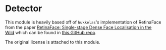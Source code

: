 # Detector

This module is heavily based off of `hukkelas`'s implementation of RetinaFace from the paper [RetinaFace: Single-stage Dense Face Localisation in the Wild](https://arxiv.org/abs/1905.00641) which can be found in [this GitHub repo](https://github.com/hukkelas/DSFD-Pytorch-Inference). 

The original license is attached to this module.